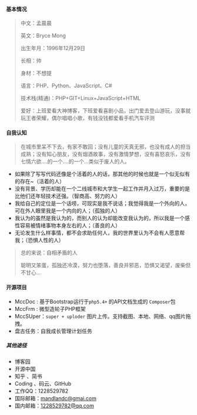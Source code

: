#### 基本情况

>中文：孟晨晨
>
>英文：Bryce Mong
>
>出生年月：1996年12月29日
>
>长相：帅
>
>身材：不想提
>
>语言：PHP、Python、JavaScript、C#
>
>技术栈(精通)：PHP+GIT+Linux+JavaScript+HTML
>
>爱好：上班爱看大神博客，下班爱看喜剧小品，出门爱去登山游玩，没事就玩王者荣耀，偶尔唱唱小歌，有钱没钱都爱看手机汽车评测

#### 自我认知

> 在城市里呆不下去，有家不敢回；没有儿童的天真无邪，也没有成人的担当成熟；没有知心朋友，没有烟酒故事，没有激情梦想，没有喜怒哀乐，没有七情六欲....的一个....的一个...类似于废人的人。

* 如果除了写写代码还像是个活着的人的话，那其他的时候也就是一个似无似有的存在~（活着的人）
* 没有背景、学历却能在一个二线城市和大学生一起工作并月入过万，重要的是比他们还年轻技术还强。（智商高、努力的人）
* 我给自己的定位是一个话唠，可现实是我不说话；我觉得我是一个外向的人，可在外人眼里我是一个内向的人；（孤独的人）
* 我认为的虽然是我认为的，而别人的认为却能改变我认为的，所以我是一个感性容易被情绪事物本身左右的人；（善良的人）
* 无论发生什么样事情，都不会求助任何人，我的世界里认为不会有人愿意帮我；（恐惧人性的人）

> 总的来说：自相矛盾的人
>
> 聪明又笨蛋，孤独还冷漠，努力也堕落，善良并邪恶，恐惧又渴望，废柴但不甘心...

#### 开源项目

* MccDoc : 基于Bootstrap运行于`php5.4+` 的API文档生成的 `Composer`包
* MccFrm : 微型造轮子PHP框架
* MccSUper：`super + uploder` 图片上传。支持截图、本地、网络、qq图片拖拽。
* 盘古任务：自我成长管理计划任务

##### 其他途径

- 博客园
- 开源中国
- 知乎 、简书
- Coding 、码云、GitHub
- 工作QQ：1228529782
- 国际邮箱：mandlandc@gmai.com
- 国内邮箱：1228529782@qq.com
